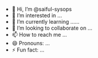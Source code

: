 - 👋 Hi, I’m @saiful-sysops
- 👀 I’m interested in ...
- 🌱 I’m currently learning ......
- 💞️ I’m looking to collaborate on ...
- 📫 How to reach me ...
- 😄 Pronouns: ...
- ⚡ Fun fact: ...

<!---
saiful-sysops/saiful-sysops is a ✨ special ✨ repository because its `README.md` (this file) appears on your GitHub profile.
You can click the Preview link to take a look at your changes.
--->
